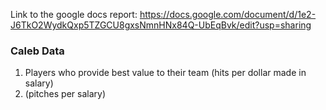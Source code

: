 Link to the google docs report: 
https://docs.google.com/document/d/1e2-J6TkO2WydkQxp5TZGCU8gxsNmnHNx84Q-UbEqBvk/edit?usp=sharing



### Caleb Data
1. Players who provide best value to their team (hits per dollar made in salary)
1. (pitches per salary)